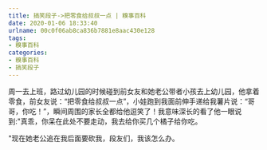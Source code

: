 ```yaml
---
title: 搞笑段子->把零食给叔叔一点 | 糗事百科
date: 2020-01-06 18:33:40
urlname: 00c0f06ab8ca836b7881e8aac430e128
tags: 
- 糗事百科
categories:
- 糗事百科
- 搞笑段子
---
```

周一去上班，路过幼儿园的时候碰到前女友和她老公带者小孩去上幼儿园，他拿着零食，前女友说：“把零食给叔叔一点”，小娃跑到我面前伸手递给我薯片说：“哥哥，你吃！”，瞬间周围的家长全都给他逗笑了！我意味深长的看了他一眼说到:"真乖，你呆在此处不要走动，我去给你买几个橘子给你吃。

"现在她老公追在我后面要砍我，段友们，我该怎么办。


